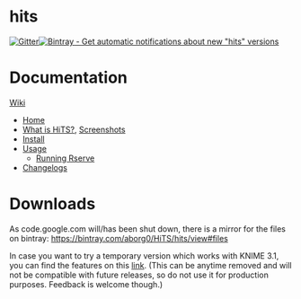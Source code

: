 # hits

[![Gitter](https://badges.gitter.im/Join%20Chat.svg)](https://gitter.im/aborg0/hits?utm_source=badge&utm_medium=badge&utm_campaign=pr-badge&utm_content=badge)[![Bintray - Get automatic notifications about new "hits" versions](https://www.bintray.com/docs/images/bintray_badge_color.png)](https://bintray.com/aborg0/HiTS/hits/view?source=watch)

Documentation
=============

[Wiki](https://github.com/aborg0/hits/tree/wiki)
 - [Home](https://github.com/aborg0/hits/blob/wiki/ProjectHome.md)
 - [What is HiTS?](https://github.com/aborg0/hits/blob/wiki/HiTS.md), [Screenshots](https://github.com/aborg0/hits/blob/wiki/Screenshots.md)
 - [Install](https://github.com/aborg0/hits/blob/wiki/Install.md)
 - [Usage](https://github.com/aborg0/hits/blob/wiki/Usage.md)
   - [Running Rserve](https://github.com/aborg0/hits/blob/wiki/RunningRserve.md)
 - [Changelogs](https://github.com/aborg0/hits/blob/wiki/Changelog.md)

Downloads
=========
As code.google.com will/has been shut down, there is a mirror for the files on bintray: https://bintray.com/aborg0/HiTS/hits/view#files

In case you want to try a temporary version which works with KNIME 3.1, you can find the features on this [link](https://drive.google.com/folderview?id=0B4uWhAEragZ8eXl0aFlCdDlkbkU&usp=sharing). (This can be anytime removed and will not be compatible with future releases, so do not use it for production purposes. Feedback is welcome though.)
